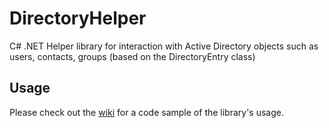 # DirectoryHelper
C# .NET Helper library for interaction with Active Directory objects such as users, contacts, groups (based on the DirectoryEntry class)

## Usage

Please check out the [wiki](https://github.com/peteski22/DirectoryHelper/wiki) for a code sample of the library's usage.
